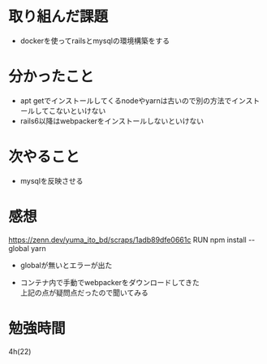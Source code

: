 # 取り組んだ課題
- dockerを使ってrailsとmysqlの環境構築をする
# 分かったこと
- apt getでインストールしてくるnodeやyarnは古いので別の方法でインストールしてこないといけない
- rails6以降はwebpackerをインストールしないといけない
# 次やること
- mysqlを反映させる
# 感想
https://zenn.dev/yuma_ito_bd/scraps/1adb89dfe0661c
RUN npm install --global yarn  
- globalが無いとエラーが出た

- コンテナ内で手動でwebpackerをダウンロードしてきた  
上記の点が疑問点だったので聞いてみる
# 勉強時間
4h(22)